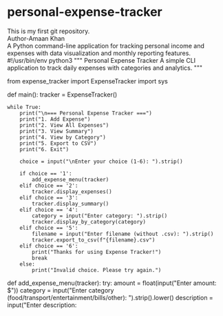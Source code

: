 
# personal-expense-tracker
This is my first git repository.<br>
Author-Amaan Khan<br>
A Python command-line application for tracking personal income and expenses with data visualization and monthly reporting features.
#!/usr/bin/env python3
"""
Personal Expense Tracker
A simple CLI application to track daily expenses with categories and analytics.
"""

from expense_tracker import ExpenseTracker
import sys

def main():
    tracker = ExpenseTracker()
    
    while True:
        print("\n=== Personal Expense Tracker ===")
        print("1. Add Expense")
        print("2. View All Expenses") 
        print("3. View Summary")
        print("4. View by Category")
        print("5. Export to CSV")
        print("6. Exit")
        
        choice = input("\nEnter your choice (1-6): ").strip()
        
        if choice == '1':
            add_expense_menu(tracker)
        elif choice == '2':
            tracker.display_expenses()
        elif choice == '3':
            tracker.display_summary()
        elif choice == '4':
            category = input("Enter category: ").strip()
            tracker.display_by_category(category)
        elif choice == '5':
            filename = input("Enter filename (without .csv): ").strip()
            tracker.export_to_csv(f"{filename}.csv")
        elif choice == '6':
            print("Thanks for using Expense Tracker!")
            break
        else:
            print("Invalid choice. Please try again.")

def add_expense_menu(tracker):
    try:
        amount = float(input("Enter amount: $"))
        category = input("Enter category (food/transport/entertainment/bills/other): ").strip().lower()
        description = input("Enter description:
